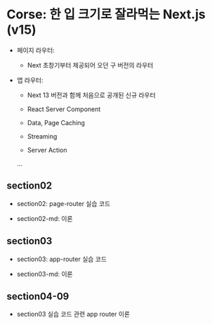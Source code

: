 # Corse: 한 입 크기로 잘라먹는 Next.js (v15)

- 페이지 라우터:

  - Next 초창기부터 제공되어 오던 구 버전의 라우터

- 앱 라우터:

  - Next 13 버전과 함께 처음으로 공개된 신규 라우터

  - React Server Component

  - Data, Page Caching

  - Streaming

  - Server Action

  ...

## section02

- section02: page-router 실습 코드

- section02-md: 이론

## section03

- section03: app-router 실습 코드

- section03-md: 이론

## section04-09

- section03 실습 코드 관련 app router 이론

